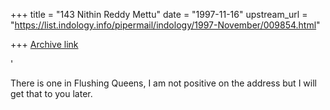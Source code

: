 +++
title = "143 Nithin Reddy Mettu"
date = "1997-11-16"
upstream_url = "https://list.indology.info/pipermail/indology/1997-November/009854.html"

+++
[Archive link](https://list.indology.info/pipermail/indology/1997-November/009854.html)

'

There is one in Flushing Queens, I am not positive on the address but I
will get that to you later.



